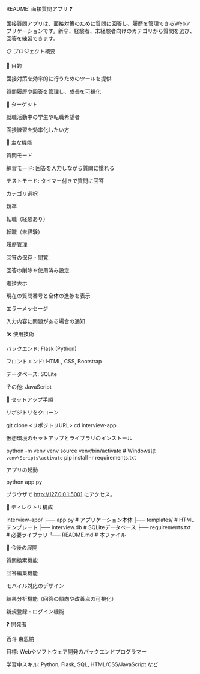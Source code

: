 README: 面接質問アプリ ❓

面接質問アプリは、面接対策のために質問に回答し、履歴を管理できるWebアプリケーションです。新卒、経験者、未経験者向けのカテゴリから質問を選び、回答を練習できます。

📋 プロジェクト概要

🎯 目的

面接対策を効率的に行うためのツールを提供

質問履歴や回答を管理し、成長を可視化

👥 ターゲット

就職活動中の学生や転職希望者

面接練習を効率化したい方

🌟 主な機能

質問モード

練習モード: 回答を入力しながら質問に慣れる

テストモード: タイマー付きで質問に回答

カテゴリ選択

新卒

転職（経験あり）

転職（未経験）

履歴管理

回答の保存・閲覧

回答の削除や使用済み設定

進捗表示

現在の質問番号と全体の進捗を表示

エラーメッセージ

入力内容に問題がある場合の通知

🛠️ 使用技術

バックエンド: Flask (Python)

フロントエンド: HTML, CSS, Bootstrap

データベース: SQLite

その他: JavaScript

🚀 セットアップ手順

リポジトリをクローン

git clone <リポジトリURL>
cd interview-app

仮想環境のセットアップとライブラリのインストール

python -m venv venv
source venv/bin/activate  # Windowsは `venv\Scripts\activate`
pip install -r requirements.txt

アプリの起動

python app.py

ブラウザで http://127.0.0.1:5001 にアクセス。

📂 ディレクトリ構成

interview-app/
├── app.py                # アプリケーション本体
├── templates/            # HTMLテンプレート
├── interview.db          # SQLiteデータベース
├── requirements.txt      # 必要ライブラリ
└── README.md             # 本ファイル

🌱 今後の展開

質問検索機能

回答編集機能

モバイル対応のデザイン

結果分析機能（回答の傾向や改善点の可視化）

新規登録・ログイン機能

❓ 開発者

蒼斗 東恩納

目標: Webやソフトウェア開発のバックエンドプログラマー

学習中スキル: Python, Flask, SQL, HTML/CSS/JavaScript など


